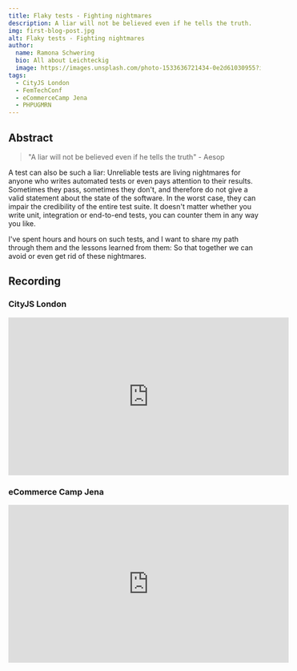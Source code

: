 ```yaml
---
title: Flaky tests - Fighting nightmares
description: A liar will not be believed even if he tells the truth.
img: first-blog-post.jpg
alt: Flaky tests - Fighting nightmares
author:
  name: Ramona Schwering
  bio: All about Leichteckig
  image: https://images.unsplash.com/photo-1533636721434-0e2d61030955?ixlib=rb-1.2.1&ixid=eyJhcHBfaWQiOjEyMDd9&auto=format&fit=crop&w=2550&q=80
tags:
  - CityJS London
  - FemTechConf
  - eCommerceCamp Jena
  - PHPUGMRN
---
```


## Abstract

> "A liar will not be believed even if he tells the truth" - Aesop

A test can also be such a liar: Unreliable tests are living nightmares for anyone who writes automated tests or even pays attention to their results. Sometimes they pass, sometimes they don't, and therefore do not give a valid statement about the state of the software. In the worst case, they can impair the credibility of the entire test suite. It doesn't matter whether you write unit, integration or end-to-end tests, you can counter them in any way you like.

I've spent hours and hours on such tests, and I want to share my path through them and the lessons learned from them: So that together we can avoid or even get rid of these nightmares.

## Recording

### CityJS London

<iframe width="560" height="315" src="https://www.youtube.com/embed/5VMvCZaGW_c" title="YouTube video player" frameborder="0" allow="accelerometer; autoplay; clipboard-write; encrypted-media; gyroscope; picture-in-picture" allowfullscreen></iframe>

### eCommerce Camp Jena

<iframe width="560" height="315" src="https://www.youtube.com/embed/tf4tQKDcww0" title="YouTube video player" frameborder="0" allow="accelerometer; autoplay; clipboard-write; encrypted-media; gyroscope; picture-in-picture" allowfullscreen></iframe>
